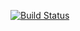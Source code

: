 [![Build Status](https://travis-ci.org/JoyLubega/courses_redux.svg?branch=tests)](https://travis-ci.org/JoyLubega/courses_redux)